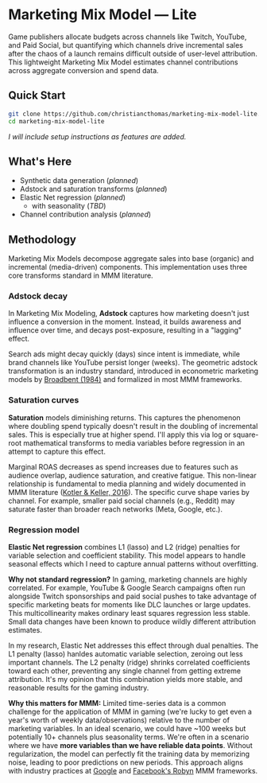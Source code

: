 # Marketing Mix Model — Lite

Game publishers allocate budgets across channels like Twitch, YouTube, and Paid Social, but quantifying which channels drive incremental sales after the chaos of a launch remains difficult outside of user-level attribution. This lightweight Marketing Mix Model estimates channel contributions across aggregate conversion and spend data.

## Quick Start

```bash
git clone https://github.com/christiancthomas/marketing-mix-model-lite.git
cd marketing-mix-model-lite
```

*I will include setup instructions as features are added.*

## What's Here

- Synthetic data generation (*planned*)
- Adstock and saturation transforms (*planned*)
- Elastic Net regression (*planned*)
  - with seasonality (*TBD*)
- Channel contribution analysis (*planned*)

## Methodology

Marketing Mix Models decompose aggregate sales into base (organic) and incremental (media-driven) components. This implementation uses three core transforms standard in MMM literature.

### Adstock decay

In Marketing Mix Modeling, **Adstock** captures how marketing doesn't just influence a conversion in the moment. Instead, it builds awareness and influence over time, and decays post-exposure, resulting in a "lagging" effect.

Search ads might decay quickly (days) since intent is immediate, while brand channels like YouTube persist longer (weeks). The geometric adstock transformation is an industry standard, introduced in econometric marketing models by [Broadbent (1984)](https://www.warc.com/content/paywall/article/A1986_WARC_1539/the_phenomenon_of_adstock/en-GB) and formalized in most MMM frameworks.

### Saturation curves

**Saturation** models diminishing returns. This captures the phenomenon where doubling spend typically doesn't result in the doubling of incremental sales. This is especially true at higher spend. I'll apply this via log or square-root mathematical transforms to media variables before regression in an attempt to capture this effect.

Marginal ROAS decreases as spend increases due to features such as audience overlap, audience saturation, and creative fatigue. This non-linear relationship is fundamental to media planning and widely documented in MMM literature ([Kotler & Keller, 2016](https://www.pearson.com/us/higher-education/program/Kotler-Marketing-Management-15th-Edition/PGM323859.html)). The specific curve shape varies by channel. For example, smaller paid social channels (e.g., Reddit) may saturate faster than broader reach networks (Meta, Google, etc.).

### Regression model

**Elastic Net regression** combines L1 (lasso) and L2 (ridge) penalties for variable selection and coefficient stability. This model appears to handle seasonal effects which I need to capture annual patterns without overfitting.

**Why not standard regression?** In gaming, marketing channels are highly correlated. For example, YouTube & Google Search campaigns often run alongside Twitch sponsorships and paid social pushes to take advantage of specific marketing beats for moments like DLC launches or large updates. This multicollinearity makes ordinary least squares regression less stable. Small data changes have been known to produce wildly different attribution estimates.

In my research, Elastic Net addresses this effect through dual penalties. The L1 penalty (lasso) hanldes automatic variable selection, zeroing out less important channels. The L2 penalty (ridge) shrinks correlated coefficients toward each other, preventing any single channel from getting extreme attribution. It's my opinion that this combination yields more stable, and reasonable results for the gaming industry.

**Why this matters for MMM:** Limited time-series data is a common challenge for the application of MMM in gaming (we're lucky to get even a year's worth of weekly data/observations) relative to the number of marketing variables. In an ideal scenario, we could have ~100 weeks but potentially 10+ channels plus seasonality terms. We're often in a scenario where we have **more variables than we have reliable data points**. Without regularization, the model can perfectly fit the training data by memorizing noise, leading to poor predictions on new periods. This approach aligns with industry practices at [Google](https://research.google/pubs/pub46001/) and [Facebook's Robyn](https://github.com/facebookexperimental/Robyn) MMM frameworks.
